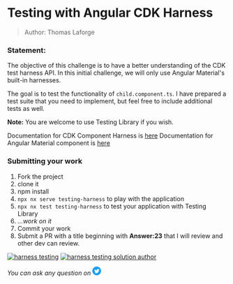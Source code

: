 <h1>Testing with Angular CDK Harness</h1>

> Author: Thomas Laforge

### Statement:

The objective of this challenge is to have a better understanding of the CDK test harness API. In this initial challenge, we will only use Angular Material's built-in harnesses.

The goal is to test the functionality of `child.component.ts`. I have prepared a test suite that you need to implement, but feel free to include additional tests as well.

**Note:** You are welcome to use Testing Library if you wish.

Documentation for CDK Component Harness is [here](https://material.angular.io/cdk/test-harnesses/overview#api-for-test-authors)
Documentation for Angular Material component is [here](https://material.angular.io/components/button/overview)

### Submitting your work

1. Fork the project
2. clone it
3. npm install
4. `npx nx serve testing-harness` to play with the application
5. `npx nx test testing-harness` to test your application with Testing Library
6. _...work on it_
7. Commit your work
8. Submit a PR with a title beginning with **Answer:23** that I will review and other dev can review.

<a href="https://github.com/tomalaforge/angular-challenges/pulls?q=label%3A23+label%3Aanswer"><img src="https://img.shields.io/badge/-Solutions-green" alt="harness testing"/></a>
<a href='https://github.com/tomalaforge/angular-challenges/pulls?q=label%3A23+label%3A"answer+author"'><img src="https://img.shields.io/badge/-Author solution-important" alt="harness testing solution author"/></a>

<!-- <a href="{Blog post url}" target="_blank" rel="noopener noreferrer"><img src="https://img.shields.io/badge/-Blog post explanation-blue" alt="nested testing blog article"/></a> -->

_You can ask any question on_ <a href="https://twitter.com/laforge_toma" target="_blank" rel="noopener noreferrer"><img src="./../../logo/twitter.svg" height=20px alt="twitter"/></a>
